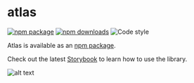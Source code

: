 # atlas

[![npm package](https://img.shields.io/npm/v/@connexta/atlas/latest.svg)](https://www.npmjs.com/package/@connexta/atlas)
[![npm downloads](https://img.shields.io/npm/dm/@connexta/atlas.svg)](https://www.npmjs.com/package/@connexta/atlas)
![Code style](https://img.shields.io/badge/code_style-prettier-ff69b4.svg)

Atlas is available as an [npm package](https://www.npmjs.com/package/@connexta/atlas).

Check out the latest [Storybook](https://unpkg.com/@connexta/atlas@0.0.35/.storybook/index.html) to learn how to use the library.

![alt text](https://media3.giphy.com/media/5RORsXDYXUOelTmtsQ/giphy-downsized.gif?cid=6104955e5cca41e94766374877f8a195&rid=giphy-downsized.gif)
